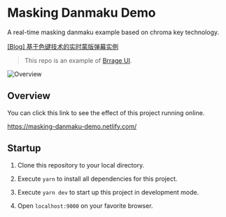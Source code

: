 # Masking Danmaku Demo

A real-time masking danmaku example based on chroma key technology.

[[Blog] 基于色键技术的实时蒙版弹幕实例](how-to-implement-masking-danmaku.md)

> This repo is an example of [Brrage UI](https://github.com/parksben/barrage).

![Overview](https://github.com/parksben/barrage/blob/master/docs/images/barrage.gif?raw=true)

## Overview

You can click this link to see the effect of this project running online.

<https://masking-danmaku-demo.netlify.com/>

## Startup

1. Clone this repository to your local directory.

2. Execute `yarn` to install all dependencies for this project.

3. Execute `yarn dev` to start up this project in development mode.

4. Open `localhost:9000` on your favorite browser.
